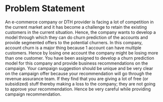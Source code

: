 # Problem Statement

An e-commerce company or DTH provider is facing a lot of competition in the current market and it has become a challenge to retain the existing customers in the current situation. Hence, the company wants to develop a model through which they can do churn prediction of the accounts and provide segmented offers to the potential churners. In this company, account churn is a major thing because 1 account can have multiple customers. Hence by losing one account the company might be losing more than one customer. You have been assigned to develop a churn prediction model for this company and provide business recommendations on the campaign. Your campaign suggestion should be unique and be very clear on the campaign offer because your recommendation will go through the revenue assurance team. If they find that you are giving a lot of free (or subsidized) stuff thereby making a loss to the company; they are not going to approve your recommendation. Hence be very careful while providing campaign recommendation.